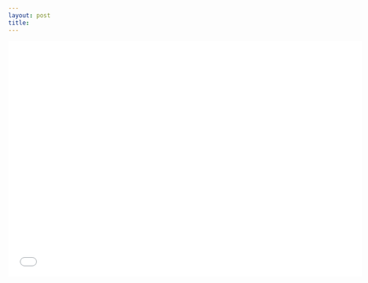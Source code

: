 ```yaml
---
layout: post
title: 
---
```

<div class="video-container">

<iframe src="//www.youtube.com/embed/wt2hL95FQjo" frameborder="0" allowfullscreen="" width="720" height="480"></iframe>

</div>
